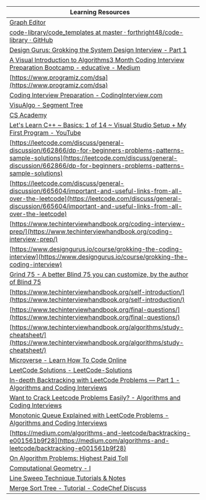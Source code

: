 
| Learning Resources |               |
|--------------------|---------------|
| [Graph Editor](https://csacademy.com/app/graph_edit) | |
| [code-library/code_templates at master · forthright48/code-library · GitHub](https://github.com/forthright48/code-library/tree/master/code_templa) | |
| [Design Gurus: Grokking the System Design Interview - Part 1](https://coursehunters.online/t/educative-io-design-gurus-grokking-the-system-design-interview-part-1/579) | |
| [A Visual Introduction to Algorithms3 Month Coding Interview Preparation Bootcamp - educative - Medium](https://medium.com/educative/3-month-coding-interview-bootcamp-904422926ce8) | |
| [https://www.programiz.com/dsa](https://www.programiz.com/dsa) | |
| [Coding Interview Preparation - CodingInterview.com](https://www.codinginterview.com/)| |
| [VisuAlgo - Segment Tree](https://visualgo.net/en/segmenttree?slide=1)| |
| [CS Academy](https://csacademy.com/)| |
| [Let's Learn C++ ~ Basics: 1 of 14 ~ Visual Studio Setup + My First Program - YouTube](https://www.youtube.com/watch?v=_r5i5ZtUpUM)| |
| [https://leetcode.com/discuss/general-discussion/662866/dp-for-beginners-problems-patterns-sample-solutions](https://leetcode.com/discuss/general-discussion/662866/dp-for-beginners-problems-patterns-sample-solutions)| |
| [https://leetcode.com/discuss/general-discussion/665604/important-and-useful-links-from-all-over-the-leetcode](https://leetcode.com/discuss/general-discussion/665604/important-and-useful-links-from-all-over-the-leetcode)| |
| [https://www.techinterviewhandbook.org/coding-interview-prep/](https://www.techinterviewhandbook.org/coding-interview-prep/)| |
| [https://www.designgurus.io/course/grokking-the-coding-interview](https://www.designgurus.io/course/grokking-the-coding-interview)| |
| [Grind 75 - A better Blind 75 you can customize, by the author of Blind 75](https://www.techinterviewhandbook.org/grind75)| |
| [https://www.techinterviewhandbook.org/self-introduction/](https://www.techinterviewhandbook.org/self-introduction/)| |
| [https://www.techinterviewhandbook.org/final-questions/](https://www.techinterviewhandbook.org/final-questions/)| |
| [https://www.techinterviewhandbook.org/algorithms/study-cheatsheet/](https://www.techinterviewhandbook.org/algorithms/study-cheatsheet/)| |
| [Microverse - Learn How To Code Online](https://www.microverse.org/)| |
| [LeetCode Solutions - LeetCode-Solutions](https://libaoj.in/LeetCode-Solutions/#google)| |
| [In-depth Backtracking with LeetCode Problems — Part 1 - Algorithms and Coding Interviews](https://medium.com/algorithms-and-leetcode/backtracking-e001561b9f28) ||
| [Want to Crack Leetcode Problems Easily? - Algorithms and Coding Interviews](https://medium.com/algorithms-and-leetcode/want-to-crack-leetcode-problems-easily-dc825e27e423) ||
| [Monotonic Queue Explained with LeetCode Problems - Algorithms and Coding Interviews](https://medium.com/algorithms-and-leetcode/monotonic-queue-explained-with-leetcode-problems-7db7c530c1d6) ||
| [https://medium.com/algorithms-and-leetcode/backtracking-e001561b9f28](https://medium.com/algorithms-and-leetcode/backtracking-e001561b9f28) ||
| [On Algorithm Problems: Highest Paid Toll](http://lbv-pc.blogspot.com/2012/10/highest-paid-toll.html)  |     |
| [Computational Geometry - I](https://www.hackerearth.com/practice/notes/computational-geometry-i-1) |      |
| [Line Sweep Technique Tutorials & Notes](https://www.hackerearth.com/practice/math/geometry/line-sweep-technique/tuto)    |     |
| [Merge Sort Tree - Tutorial - CodeChef Discuss](https://discuss.codechef.com/questions/94448/merge-sort-tree-tutorial)||